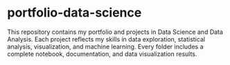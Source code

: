 # portfolio-data-science
This repository contains my portfolio and projects in Data Science and Data Analysis. Each project reflects my skills in data exploration, statistical analysis, visualization, and machine learning. Every folder includes a complete notebook, documentation, and data visualization results.
